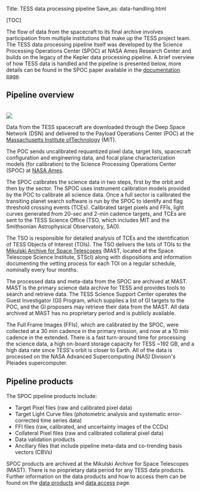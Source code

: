 Title: TESS data processing pipeline
Save_as: data-handling.html

[TOC]

The flow of data from the spacecraft to its final archive involves participation from multiple institutions that make up the TESS project team.
The TESS data processing pipeline itself was developed by the Science Processing Operations Center (SPOC) at NASA Ames Research Center and builds on the legacy of the Kepler data processing pipeline. A brief overview of how TESS data is handled and the pipeline is presented below, more details can be found in the SPOC paper available in the [documentation page](documentation.html).

## Pipeline overview

<br/>
<img class="img-responsive" style="max-width:75%;" src="images/mission/tess_operations2.png">
<br/>

Data from the TESS spacecraft are downloaded through the Deep Space Network (DSN) and delivered to the Payload Operations Center (POC) at the [Massachusetts Institute ofTechnology](https://tess.mit.edu) (MIT). 

The POC sends uncalibrated requantized pixel data, target lists, spacecraft configuration and engineering data, and focal plane characterization models (for calibration) to the Science Processing Operations Center (SPOC) at [NASA Ames](https://www.nasa.gov/ames/tess-pipeline).

The SPOC calibrates the science data in two steps, first by the orbit and then by the sector. The SPOC uses instrument calibration models provided by the POC to calibrate all science data. Once a full sector is calibrated the transiting planet search software is run by the SPOC to identify and flag threshold crossing events (TCEs). Calibrated target pixels and FFIs, light curves generated from 20-sec and  2-min cadence targets, and TCEs are sent to the TESS Science Office (TSO, which includes MIT and the Smithsonian Astrophysical Observatory, SAO).

The TSO is responsible for detailed analysis of TCEs and the identification of TESS Objects of Interest (TOIs). The TSO delivers the lists of TOIs to the [Mikulski Archive for Space Telescopes](https://archive.stsci.edu/tess/) (MAST, located at the Space Telescope Science Institute, STScI) along with dispositions and information documenting the vetting process for each TOI on a regular schedule, nominally every four months.

The processed data and meta-data from the SPOC are archived at MAST. MAST is the primary science data archive for TESS and provides tools to search and retrieve data. The TESS Science Support Center operates the Guest Investigator (GI) Program, which supplies a list of GI targets to the POC, and the GI proposers may retrieve their data from the MAST. All data archived at MAST has no proprietary period and is publicly available.

The Full Frame Images (FFIs), which are calibrated by the SPOC, were collected at a 30 min cadence in the primary mission, and now at a 10 min cadence in the extended. There is a fast turn-around time for processing the science data, a high on-board storage capacity for TESS ~192 GB, and a high data rate since TESS's orbit is closer to Earth. All of the data is processed on the NASA Advanced Supercomputing (NAS) Division's Pleiades supercomputer.

## Pipeline products

The SPOC pipeline products include:

* Target Pixel files (raw and calibrated pixel data)
* Target Light Curve files (photometric analysis and systematic error-corrected time series data)
* FFI files (raw, calibrated, and uncertainty images of the CCDs)
* Collateral Pixel files (raw and calibrated collateral pixel data)
* Data validation products
* Ancillary files that include pipeline meta-data and co-trending basis vectors (CBVs)

SPOC products are archived at the Mikulski Archive for Space Telescopes (MAST). There is no proprietary data period for any TESS data products. Further information on the data products and how to access them can be found on the [data products](data-products.html) and [data access](data-access.html) page.



